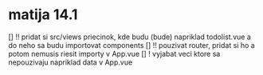 # matija 14.1
[] !! pridat si src/views priecinok, kde budu (bude) napriklad todolist.vue a do neho sa budu importovat components
[] !! pouzivat router, pridat si ho a potom nemusis riesit importy v App.vue
[] ! vyjabat veci ktore sa nepouzivaju napriklad data v App.vue